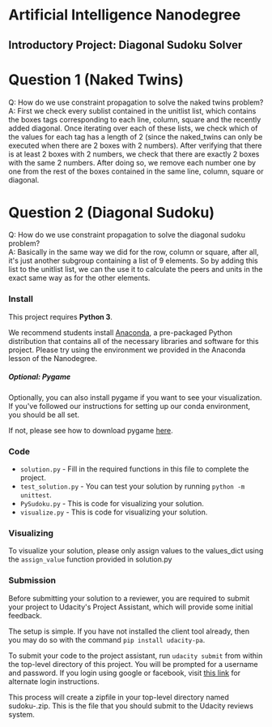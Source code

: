 # Artificial Intelligence Nanodegree
## Introductory Project: Diagonal Sudoku Solver

# Question 1 (Naked Twins)
Q: How do we use constraint propagation to solve the naked twins problem?  
A: First we check every sublist contained in the unitlist list, which contains the boxes tags corresponding to each line, column, square and the recently added diagonal. Once iterating over each of these lists, we check which of the values for each tag has a length of 2 (since the naked_twins can only be executed when there are 2 boxes with 2 numbers). After verifying that there is at least 2 boxes with 2 numbers, we check that there are exactly 2 boxes with the same 2 numbers. After doing so, we remove each number one by one from the rest of the boxes contained in the same line, column, square or diagonal.

# Question 2 (Diagonal Sudoku)
Q: How do we use constraint propagation to solve the diagonal sudoku problem?  
A: Basically in the same way we did for the row, column or square, after all, it's just another subgroup containing a list of 9 elements. So by adding this list to the unitlist list, we can the use it to calculate the peers and units in the exact same way as for the other elements.

### Install

This project requires **Python 3**.

We recommend students install [Anaconda](https://www.continuum.io/downloads), a pre-packaged Python distribution that contains all of the necessary libraries and software for this project. 
Please try using the environment we provided in the Anaconda lesson of the Nanodegree.

##### Optional: Pygame

Optionally, you can also install pygame if you want to see your visualization. If you've followed our instructions for setting up our conda environment, you should be all set.

If not, please see how to download pygame [here](http://www.pygame.org/download.shtml).

### Code

* `solution.py` - Fill in the required functions in this file to complete the project.
* `test_solution.py` - You can test your solution by running `python -m unittest`.
* `PySudoku.py` - This is code for visualizing your solution.
* `visualize.py` - This is code for visualizing your solution.

### Visualizing

To visualize your solution, please only assign values to the values_dict using the `assign_value` function provided in solution.py

### Submission
Before submitting your solution to a reviewer, you are required to submit your project to Udacity's Project Assistant, which will provide some initial feedback.  

The setup is simple.  If you have not installed the client tool already, then you may do so with the command `pip install udacity-pa`.  

To submit your code to the project assistant, run `udacity submit` from within the top-level directory of this project.  You will be prompted for a username and password.  If you login using google or facebook, visit [this link](https://project-assistant.udacity.com/auth_tokens/jwt_login) for alternate login instructions.

This process will create a zipfile in your top-level directory named sudoku-<id>.zip.  This is the file that you should submit to the Udacity reviews system.

